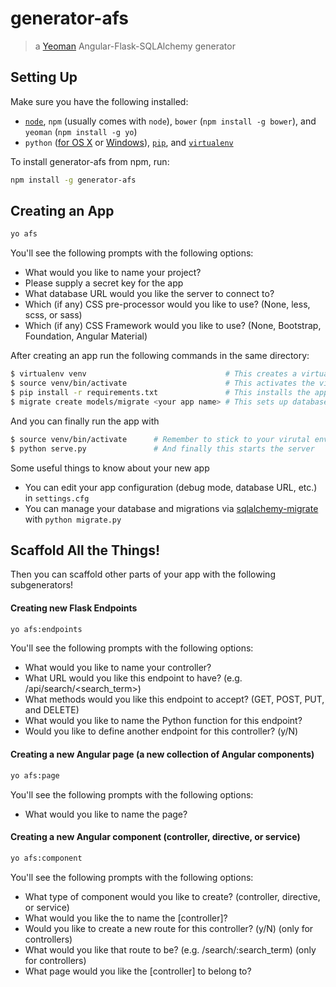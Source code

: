# generator-afs

> a [Yeoman](http://yeoman.io) Angular-Flask-SQLAlchemy generator

## Setting Up

Make sure you have the following installed:
 - [`node`](https://nodejs.org/en/download/), `npm` (usually comes with `node`), `bower` (`npm install -g bower`), and `yeoman` (`npm install -g yo`)
 - `python` ([for OS X](http://docs.python-guide.org/en/latest/starting/install/osx/) or [Windows](http://docs.python-guide.org/en/latest/starting/install/win/)), [`pip`](https://pip.pypa.io/en/latest/installing.html), and [`virtualenv`](https://virtualenv.pypa.io/en/latest/installation.html)

To install generator-afs from npm, run:
```bash
npm install -g generator-afs
```

## Creating an App
```bash
yo afs
```
You'll see the following prompts with the following options:
 * What would you like to name your project?
 * Please supply a secret key for the app
 * What database URL would you like the server to connect to?
 * Which (if any) CSS pre-processor would you like to use? (None, less, scss, or sass)
 * Which (if any) CSS Framework would you like to use? (None, Bootstrap, Foundation, Angular Material)

After creating an app run the following commands in the same directory:
```bash
$ virtualenv venv                               # This creates a virtual environment so we can isolate the requirements of this app from the rest of your computer
$ source venv/bin/activate                      # This activates the virtual environment (or venv\Scripts\activate for Windows users)
$ pip install -r requirements.txt               # This installs the app's Python dependencies within the virtual environment
$ migrate create models/migrate <your app name> # This sets up database versioning (check out the sqlalchemy migration docs)
```

And you can finally run the app with
```bash
$ source venv/bin/activate      # Remember to stick to your virutal environment!
$ python serve.py               # And finally this starts the server
```

Some useful things to know about your new app
 - You can edit your app configuration (debug mode, database URL, etc.) in `settings.cfg`
 - You can manage your database and migrations via [sqlalchemy-migrate](https://sqlalchemy-migrate.readthedocs.org/en/latest/) with `python migrate.py`

## Scaffold All the Things!
Then you can scaffold other parts of your app with the following subgenerators!

#### Creating new Flask Endpoints
```bash
yo afs:endpoints
```
You'll see the following prompts with the following options:
 * What would you like to name your controller?
 * What URL would you like this endpoint to have? (e.g. /api/search/\<search_term\>)
 * What methods would you like this endpoint to accept? (GET, POST, PUT, and DELETE)
 * What would you like to name the Python function for this endpoint?
 * Would you like to define another endpoint for this controller? (y/N)

#### Creating a new Angular page (a new collection of Angular components)
```bash
yo afs:page
```
You'll see the following prompts with the following options:
 * What would you like to name the page?

#### Creating a new Angular component (controller, directive, or service)
```bash
yo afs:component
```
You'll see the following prompts with the following options:
 * What type of component would you like to create? (controller, directive, or service)
 * What would you like the to name the [controller]?
 * Would you like to create a new route for this controller? (y/N) (only for controllers)
 * What would you like that route to be? (e.g. /search/:search_term) (only for controllers)
 * What page would you like the [controller] to belong to?
